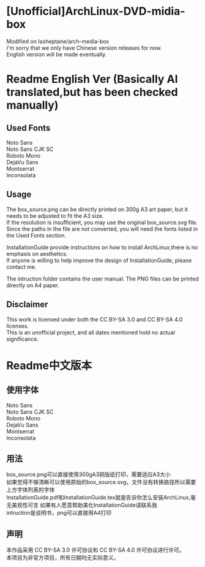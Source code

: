 # [Unofficial]ArchLinux-DVD-midia-box
Modified on Isoheptane/arch-media-box  
I'm sorry that we only have Chinese version releases for now.  
English version will be made eventually.  

# Readme English Ver (Basically AI translated,but has been checked manually)

## Used Fonts  

Noto Sans  
Noto Sans CJK SC  
Roboto Mono  
DejaVu Sans  
Montserrat  
Inconsolata  
  
## Usage  
  
The box_source.png can be directly printed on 300g A3 art paper, but it needs to be adjusted to fit the A3 size.  
If the resolution is insufficient, you may use the original box_source.svg file. Since the paths in the file are not converted, you will need the fonts listed in the Used Fonts section.  
  
InstallationGuide provide instructions on how to install ArchLinux,there is no emphasis on aesthetics.  
If anyone is willing to help improve the design of InstallationGuide, please contact me.  
  
The intruction folder contains the user manual. The PNG files can be printed directly on A4 paper.  
  
## Disclaimer  

This work is licensed under both the CC BY-SA 3.0 and CC BY-SA 4.0 licenses.  
This is an unofficial project, and all dates mentioned hold no actual significance.  
  
# Readme中文版本  
  
## 使用字体  

Noto Sans  
Noto Sans CJK SC  
Roboto Mono  
DejaVu Sans  
Montserrat  
Inconsolata  
  
## 用法  

box_source.png可以直接使用300gA3铜版纸打印，需要适应A3大小  
如果觉得不够清晰可以使用原始的box_source.svg，文件没有转换路径所以需要上方字体列表的字体  
InstallationGuide.pdf和InstallationGuide.tex就是告诉你怎么安装ArchLinux,毫无美观性可言
如果有人愿意帮助美化InstallationGuide请联系我  
intruction是说明书，png可以直接用A4打印  
  
## 声明  

本作品采用 CC BY-SA 3.0 许可协议和 CC BY-SA 4.0 许可协议进行许可。  
本项目为非官方项目，所有日期均无实际意义。  
